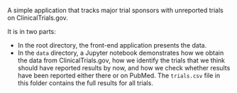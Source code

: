 A simple application that tracks major trial sponsors with unreported trials on ClinicalTrials.gov.

It is in two parts:

- In the root directory, the front-end application presents the data.
- In the `data` directory, a Jupyter notebook demonstrates how we obtain the data from ClinicalTrials.gov, how we identify the trials that we think should have reported results by now, and how we check whether results have been reported either there or on PubMed. The `trials.csv` file in this folder contains the full results for all trials.
